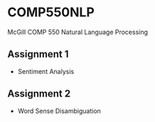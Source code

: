 # COMP550NLP
McGill COMP 550 Natural Language Processing

## Assignment 1 
- Sentiment Analysis 

## Assignment 2 
- Word Sense Disambiguation
